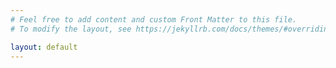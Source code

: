 ```yaml
---
# Feel free to add content and custom Front Matter to this file.
# To modify the layout, see https://jekyllrb.com/docs/themes/#overriding-theme-defaults

layout: default
---
```


<div class="roadmap__wrapper">
 
</div>

<script type="module" src="{{ "/assets/javascript/docs.js" | relative_url }}"></script>
